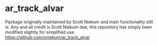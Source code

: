 # ar_track_alvar

Package originally maintained by Scott Niekum and main functionality still is.
Any and all credit is Scott Niekum due, this repository has simply been modified slightly for simplified use.
https://github.com/sniekum/ar_track_alvar
